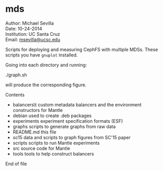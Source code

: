 mds
====
Author: Michael Sevilla  
Date: 10-24-2014  
Institution: UC Santa Cruz  
Email: msevilla@ucsc.edu  


Scripts for deploying and measuring CephFS with multiple MDSs. These scripts you have `gnuplot` installed.

Going into each directory and running:

./graph.sh

will produce the corresponding figure.

Contents
- balancers\t   custom metadata balancers and the environment constructors for Mantle
- debian        used to create .deb packages
- experiments   experiment specification formats (ESF)
- graphs        scripts to generate graphs from raw data
- README.md     this file
- sc15          data and scripts to graph figures from SC'15 paper
- scripts       scripts to run Mantle experiments
- src           source code for Mantle
- tools         tools to help construct balancers

End of file

